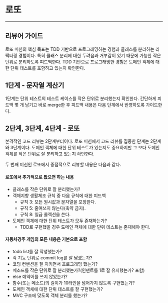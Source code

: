 # 로또

---
## 리뷰어 가이드
로또 미션의 핵심 목표는 TDD 기반으로 프로그래밍하는 경험과 클래스를 분리하는 리팩터링 경험이다.
특히 클래스 분리에 대한 두려움과 거부감이 있기 때문에 가능한 작은 단위로 분리하도록 피드백한다.
TDD 기반으로 프로그래밍한 경험은 도메인 객체에 대한 단위 테스트를 포함하고 있는지 확인한다.

## 1단계 - 문자열 계산기
1단계는 단위 테스트의 테스트 케이스를 작은 단위로 분리했는지 확인한다.
간단하게 피드백 몇 개 남기고 바로 merge한 후 피드백 내용은 다음 단계에서 반영하도록 가이드한다.

## 2단계, 3단계, 4단계 - 로또
본격적인 코드 리뷰는 2단계부터이다.
로또 미션에서 코드 리뷰를 집중한 단계는 2단계와 3단계이다.
도메인 객체에 대한 단위 테스트가 있는지도 중요하지만 그 보다 도메인 객체를 작은 단위로 잘 분리하고 있는지 확인한다.

두 번째 미션인 로또에서 중점적으로 리뷰할 내용은 다음과 같다.

#### 로또에서 추가적으로 봤으면 하는 내용
- 클래스를 작은 단위로 잘 분리했는가?
- 객체지향 생활체조 규칙 중 다음 규칙에 대한 피드백
  - 규칙 3: 모든 원시값과 문자열을 포장한다.
  - 규칙 5: 줄여쓰지 않는다(축약 금지).
  - 규칙 8: 일급 콜렉션을 쓴다.
- 도메인 객체에 대한 단위 테스트가 모두 존재하는가? 
  - TDD로 구현했을 경우 도메인 객체에 대한 단위 테스트는 존재해야 한다.

#### 자동차경주 게임의 모든 내용은 기본으로 포함
- todo list를 잘 작성했는가?
- 각 기능 단위로 commit log를 잘 남겼는가?
- 코딩 컨벤션을 잘 지키면서 프로그래밍 했는가?
- 메소드를 작은 단위로 잘 분리했는가?(인덴트를 1로 잘 유지했는가? 포함)
- else 예약어를 쓰지 않았는가?
- 함수(또는 메소드)의 길이가 10라인을 넘어가지 않도록 구현했는가?
- 도메인 객체에 대한 단위 테스트를 잘 구현했는가?
- MVC 구조에 맞도록 객체 분리를 했는가?
